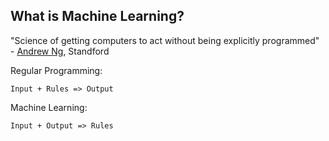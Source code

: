 ## What is Machine Learning?
"Science of getting computers to act without being explicitly programmed" - [Andrew Ng](https://www.coursera.org/instructor/andrewng), Standford

Regular Programming:
```
Input + Rules => Output
```

Machine Learning:
```
Input + Output => Rules
```